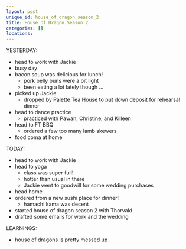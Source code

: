```yaml
---
layout: post
unique_id: house_of_dragon_season_2
title: House of Dragon Season 2
categories: []
locations: 
---
```


YESTERDAY:
* head to work with Jackie
* busy day
* bacon soup was delicious for lunch!
  * pork belly buns were a bit light
  * been eating a lot lately though ...
* picked up Jackie
  * dropped by Palette Tea House to put down deposit for rehearsal dinner
* head to dance practice
  * practiced with Pawan, Christine, and Killeen
* head to FT BBQ
  * ordered a few too many lamb skewers
* food coma at home

TODAY:
* head to work with Jackie
* head to yoga
  * class was super full!
  * hotter than usual in there
  * Jackie went to goodwill for some wedding purchases
* head home
* ordered from a new sushi place for dinner!
  * hamachi kama was decent
* started house of dragon season 2 with Thorvald
* drafted some emails for work and the wedding

LEARNINGS:
* house of dragons is pretty messed up

